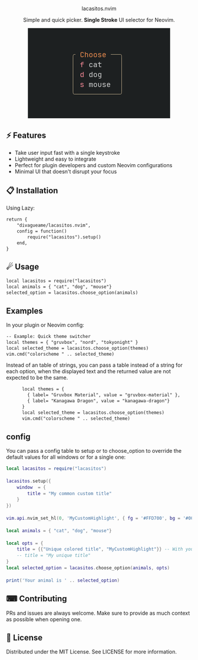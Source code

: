 <p align="center">lacasitos.nvim</p>
<p align="center">Simple and quick picker. <b>Single Stroke</b> UI selector for Neovim.</p>
<div align="center">
  <img src="./doc/demo.png" alt="Demo">
</div>

## ⚡️ Features

- Take user input fast with a single keystroke
- Lightweight and easy to integrate
- Perfect for plugin developers and custom Neovim configurations
- Minimal UI that doesn't disrupt your focus

## 📋 Installation

Using Lazy:
```
return {
	"divagueame/lacasitos.nvim",
	config = function()
		require("lacasitos").setup()
	end,
}
```

## ☄ Usage
```
local lacasitos = require("lacasitos")
local animals = { "cat", "dog", "mouse"}
selected_option = lacasitos.choose_option(animals)
```

## Examples

In your plugin or Neovim config:
```
-- Example: Quick theme switcher
local themes = { "gruvbox", "nord", "tokyonight" }
local selected_theme = lacasitos.choose_option(themes)
vim.cmd("colorscheme " .. selected_theme)
```


Instead of an table of strings, you can pass a table instead of a string for each option, when the displayed text and the returned value are not expected to be the same.

```
      local themes = {
        { label= "Gruvbox Material", value = "gruvbox-material" },
        { label= "Kanagawa Dragon", value = "kanagawa-dragon"}
      }
      local selected_theme = lacasitos.choose_option(themes)
      vim.cmd("colorscheme " .. selected_theme)
```

## config

You can pass a config table to setup or to choose_option to override the default values for all windows or for a single one:
```lua
local lacasitos = require("lacasitos")

lacasitos.setup({
    window  = {
        title = "My common custom title"
    }
})

vim.api.nvim_set_hl(0, 'MyCustomHighlight', { fg = '#FFD700', bg = '#005f87', bold = true })

local animals = { "cat", "dog", "mouse"}

local opts = {
    title = {{"Unique colored title", "MyCustomHighlight"}} -- With your own highlight
    -- title = "My unique title"
}
local selected_option = lacasitos.choose_option(animals, opts)

print('Your animal is ' .. selected_option)
```

## ⌨ Contributing

PRs and issues are always welcome. Make sure to provide as much context as possible when opening one.

## 📜 License
Distributed under the MIT License. See LICENSE for more information.

